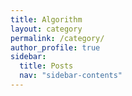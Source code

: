 ```yaml
---
title: Algorithm
layout: category
permalink: /category/
author_profile: true
sidebar:
  title: Posts
  nav: "sidebar-contents"
---
```

